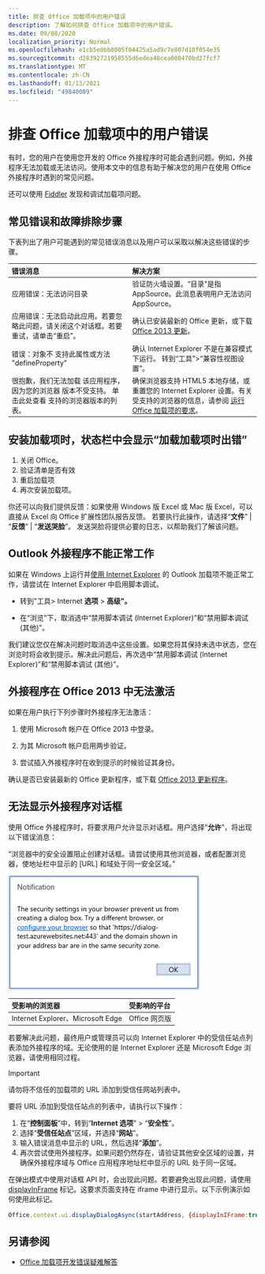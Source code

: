```yaml
---
title: 排查 Office 加载项中的用户错误
description: 了解如何排查 Office 加载项中的用户错误。
ms.date: 09/08/2020
localization_priority: Normal
ms.openlocfilehash: e1cb5e0bb8005f04425a5ad9c7e807d10f054e35
ms.sourcegitcommit: d28392721958555d6edea48cea000470bd27fcf7
ms.translationtype: MT
ms.contentlocale: zh-CN
ms.lasthandoff: 01/13/2021
ms.locfileid: "49840089"
---
```

# <a name="troubleshoot-user-errors-with-office-add-ins"></a>排查 Office 加载项中的用户错误

有时，您的用户在使用您开发的 Office 外接程序时可能会遇到问题。例如，外接程序无法加载或无法访问。使用本文中的信息有助于解决您的用户在使用 Office 外接程序时遇到的常见问题。 

还可以使用 [Fiddler](https://www.telerik.com/fiddler) 发现和调试加载项问题。

## <a name="common-errors-and-troubleshooting-steps"></a>常见错误和故障排除步骤

下表列出了用户可能遇到的常见错误消息以及用户可以采取以解决这些错误的步骤。



|**错误消息**|**解决方案**|
|:-----|:-----|
|应用错误：无法访问目录|验证防火墙设置。“目录”是指 AppSource。此消息表明用户无法访问 AppSource。|
|应用错误：无法启动此应用。若要忽略此问题，请关闭这个对话框。若要重试，请单击“重启”。|确认已安装最新的 Office 更新，或下载 [Office 2013 更新](https://support.microsoft.com/kb/2986156/)。|
|错误：对象不 支持此属性或方法 "defineProperty"|确认 Internet Explorer 不是在兼容模式下运行。 转到“工具”>“兼容性视图设置”。|
|很抱歉，我们无法加载 该应用程序，因为您的浏览器 版本不受支持。 单击此处查看 支持的浏览器版本的列表。|确保浏览器支持 HTML5 本地存储，或重置您的 Internet Explorer 设置。有关受支持的浏览器的信息，请参阅 [运行 Office 加载项的要求](../concepts/requirements-for-running-office-add-ins.md)。|

## <a name="when-installing-an-add-in-you-see-error-loading-add-in-in-the-status-bar"></a>安装加载项时，状态栏中会显示“加载加载项时出错”

1. 关闭 Office。
2. 验证清单是否有效
3. 重启加载项
4. 再次安装加载项。

你还可以向我们提供反馈：如果使用 Windows 版 Excel 或 Mac 版 Excel，可以直接从 Excel 向 Office 扩展性团队报告反馈。 若要执行此操作，请选择“**文件**” | “**反馈**” | “**发送哭脸**”。 发送哭脸将提供必要的日志，以帮助我们了解该问题。

## <a name="outlook-add-in-doesnt-work-correctly"></a>Outlook 外接程序不能正常工作

如果在 Windows 上运行并[使用 Internet Explorer](../concepts/browsers-used-by-office-web-add-ins.md) 的 Outlook 加载项不能正常工作，请尝试在 Internet Explorer 中启用脚本调试。 


- 转到"工具> Internet **选项**  >  **高级"。**
    
- 在“浏览”下，取消选中“禁用脚本调试 (Internet Explorer)”和“禁用脚本调试 (其他)”。
    
我们建议您仅在解决问题时取消选中这些设置。如果您将其保持未选中状态，您在浏览时将会收到提示。解决此问题后，再次选中“禁用脚本调试 (Internet Explorer)”和“禁用脚本调试 (其他)”。


## <a name="add-in-doesnt-activate-in-office-2013"></a>外接程序在 Office 2013 中无法激活

如果在用户执行下列步骤时外接程序无法激活：


1. 使用 Microsoft 帐户在 Office 2013 中登录。
    
2. 为其 Microsoft 帐户启用两步验证。
    
3. 尝试插入外接程序时在收到提示的时候验证其身份。
    
确认是否已安装最新的 Office 更新程序，或下载 [Office 2013 更新程序](https://support.microsoft.com/kb/2986156/)。

## <a name="add-in-dialog-box-cannot-be-displayed"></a>无法显示外接程序对话框

使用 Office 外接程序时，将要求用户允许显示对话框。用户选择“**允许**”，将出现以下错误消息：

“浏览器中的安全设置阻止创建对话框。请尝试使用其他浏览器，或者配置浏览器，使地址栏中显示的 [URL] 和域处于同一安全区域。”

![对话框错误消息的屏幕截图](../images/dialog-prevented.png)

|**受影响的浏览器**|**受影响的平台**|
|:--------------------|:---------------------|
|Internet Explorer、Microsoft Edge|Office 网页版|

若要解决此问题，最终用户或管理员可以向 Internet Explorer 中的受信任站点列表添加外接程序的域。无论使用的是 Internet Explorer 还是 Microsoft Edge 浏览器，请使用相同过程。

> [!IMPORTANT]
> 请勿将不信任的加载项的 URL 添加到受信任网站列表中。

要将 URL 添加到受信任站点的列表中，请执行以下操作：

1. 在“**控制面板**”中，转到“**Internet 选项**” > “**安全性**”。
2. 选择“**受信任站点**”区域，并选择“**网站**”。
3. 输入错误消息中显示的 URL，然后选择“**添加**”。
4. 再次尝试使用外接程序。如果问题仍然存在，请验证其他安全区域的设置，并确保外接程序域与 Office 应用程序地址栏中显示的 URL 处于同一区域。

在弹出模式中使用对话框 API 时，会出现此问题。若要避免出现此问题，请使用 [displayInFrame](/javascript/api/office/office.ui) 标记。这要求页面支持在 iframe 中进行显示。以下示例演示如何使用此标记。

```js
Office.context.ui.displayDialogAsync(startAddress, {displayInIFrame:true}, callback);
```

## <a name="see-also"></a>另请参阅

- [Office 加载项开发错误疑难解答](troubleshoot-development-errors.md)
